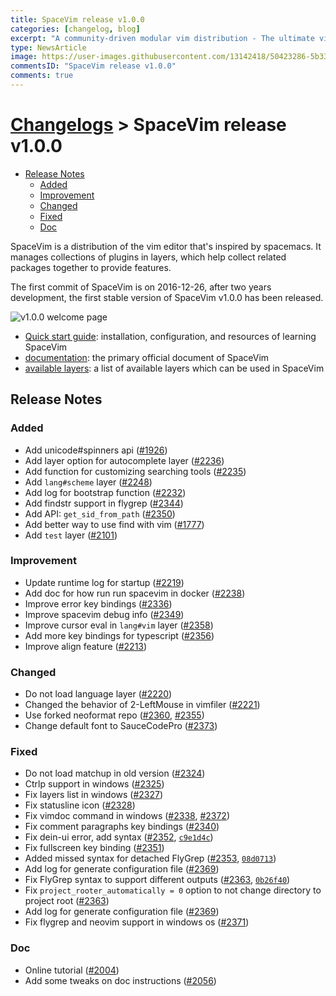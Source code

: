 ```yaml
---
title: SpaceVim release v1.0.0
categories: [changelog, blog]
excerpt: "A community-driven modular vim distribution - The ultimate vim configuration"
type: NewsArticle
image: https://user-images.githubusercontent.com/13142418/50423286-5b33a400-088e-11e9-830c-792ce1c7c126.png
commentsID: "SpaceVim release v1.0.0"
comments: true
---
```


# [Changelogs](../development#changelog) > SpaceVim release v1.0.0


<!-- vim-markdown-toc GFM -->

- [Release Notes](#release-notes)
  - [Added](#added)
  - [Improvement](#improvement)
  - [Changed](#changed)
  - [Fixed](#fixed)
  - [Doc](#doc)

<!-- vim-markdown-toc -->

SpaceVim is a distribution of the vim editor that's inspired by spacemacs.
It manages collections of plugins in layers, which help collect related
packages together to provide features.

The first commit of SpaceVim is on 2016-12-26, after two years development, the first stable version
of SpaceVim v1.0.0 has been released.

![v1.0.0 welcome page](https://user-images.githubusercontent.com/13142418/50423286-5b33a400-088e-11e9-830c-792ce1c7c126.png)

- [Quick start guide](../quick-start-guide/): installation, configuration, and resources of learning SpaceVim
- [documentation](../documentation/): the primary official document of SpaceVim
- [available layers](../layers/): a list of available layers which can be used in SpaceVim

## Release Notes

### Added

- Add unicode#spinners api ([#1926](https://github.com/SpaceVim/SpaceVim/pull/1926))
- Add layer option for autocomplete layer ([#2236](https://github.com/SpaceVim/SpaceVim/pull/2236))
- Add function for customizing searching tools ([#2235](https://github.com/SpaceVim/SpaceVim/pull/2235))
- Add `lang#scheme` layer ([#2248](https://github.com/SpaceVim/SpaceVim/pull/2248))
- Add log for bootstrap function ([#2232](https://github.com/SpaceVim/SpaceVim/pull/2323))
- Add findstr support in flygrep ([#2344](https://github.com/SpaceVim/SpaceVim/pull/2344))
- Add API: `get_sid_from_path` ([#2350](https://github.com/SpaceVim/SpaceVim/pull/2350))
- Add better way to use find with vim ([#1777](https://github.com/SpaceVim/SpaceVim/pull/1777))
- Add `test` layer ([#2101](https://github.com/SpaceVim/SpaceVim/pull/2101))

### Improvement

- Update runtime log for startup ([#2219](https://github.com/SpaceVim/SpaceVim/pull/2219))
- Add doc for how run run spacevim in docker ([#2238](https://github.com/SpaceVim/SpaceVim/pull/2238))
- Improve error key bindings ([#2336](https://github.com/SpaceVim/SpaceVim/pull/2336))
- Improve spacevim debug info ([#2349](https://github.com/SpaceVim/SpaceVim/pull/2349))
- Improve cursor eval in `lang#vim` layer ([#2358](https://github.com/SpaceVim/SpaceVim/pull/2358))
- Add more key bindings for typescript ([#2356](https://github.com/SpaceVim/SpaceVim/pull/2356))
- Improve align feature ([#2213](https://github.com/SpaceVim/SpaceVim/pull/2213))

### Changed

- Do not load language layer ([#2220](https://github.com/SpaceVim/SpaceVim/pull/2220))
- Changed the behavior of 2-LeftMouse in vimfiler ([#2221](https://github.com/SpaceVim/SpaceVim/pull/2221))
- Use forked neoformat repo ([#2360](https://github.com/SpaceVim/SpaceVim/pull/2360), [#2355](https://github.com/SpaceVim/SpaceVim/pull/2355))
- Change default font to SauceCodePro ([#2373](https://github.com/SpaceVim/SpaceVim/pull/2373))

### Fixed

- Do not load matchup in old version ([#2324](https://github.com/SpaceVim/SpaceVim/pull/2324))
- Ctrlp support in windows ([#2325](https://github.com/SpaceVim/SpaceVim/pull/2325))
- Fix layers list in windows ([#2327](https://github.com/SpaceVim/SpaceVim/pull/2327))
- Fix statusline icon ([#2328](https://github.com/SpaceVim/SpaceVim/pull/2328))
- Fix vimdoc command in windows ([#2338](https://github.com/SpaceVim/SpaceVim/pull/2338), [#2372](https://github.com/SpaceVim/SpaceVim/pull/2372))
- Fix comment paragraphs key bindings ([#2340](https://github.com/SpaceVim/SpaceVim/pull/2340))
- Fix dein-ui error, add syntax ([#2352](https://github.com/SpaceVim/SpaceVim/pull/2352), [`c9e1d4c`](https://github.com/SpaceVim/SpaceVim/commit/c9e1d4c9635c483bb3334c00ed36026d18950070))
- Fix fullscreen key binding ([#2351](https://github.com/SpaceVim/SpaceVim/pull/2351))
- Added missed syntax for detached FlyGrep ([#2353](https://github.com/SpaceVim/SpaceVim/pull/2353), [`08d0713`](https://github.com/SpaceVim/SpaceVim/commit/08d0713c4494ca401942a6ca10a48a1ac8484ce1))
- Add log for generate configuration file ([#2369](https://github.com/SpaceVim/SpaceVim/pull/2369))
- Fix FlyGrep syntax to support different outputs ([#2363](https://github.com/SpaceVim/SpaceVim/pull/2363), [`0b26f40`](https://github.com/SpaceVim/SpaceVim/commit/0b26f407d879427505418f5c3b4c1d753f3f4317))
- Fix `project_rooter_automatically = 0` option to not change directory to project root ([#2363](https://github.com/SpaceVim/SpaceVim/pull/2365))
- Add log for generate configuration file ([#2369](https://github.com/SpaceVim/SpaceVim/pull/2369))
- Fix flygrep and neovim support in windows os ([#2371](https://github.com/SpaceVim/SpaceVim/pull/2371))

### Doc

- Online tutorial ([#2004](https://github.com/SpaceVim/SpaceVim/pull/2004))
- Add some tweaks on doc instructions ([#2056](https://github.com/SpaceVim/SpaceVim/pull/2056))
